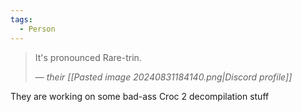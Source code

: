 ```yaml
---
tags:
  - Person
---
```

> It's pronounced Rare-trin.
> 
> &mdash; <cite>their [[Pasted image 20240831184140.png|Discord profile]]</cite>

They are working on some bad-ass Croc 2 decompilation stuff